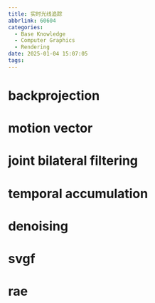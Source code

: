 ```yaml
---
title: 实时光线追踪
abbrlink: 60604
categories:
  - Base Knowledge
  - Computer Graphics
  - Rendering
date: 2025-01-04 15:07:05
tags:
---
```



# backprojection

# motion vector

# joint bilateral filtering

# temporal accumulation

# denoising

# svgf

# rae